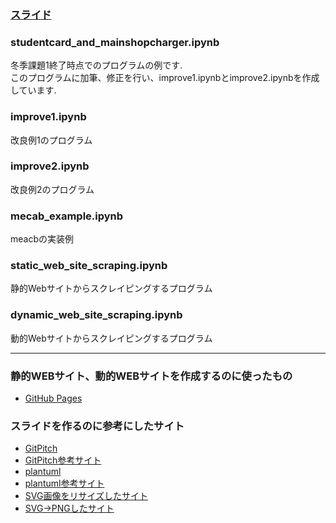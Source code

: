 ### [スライド](https://gitpitch.com/kd21/for_TA)


### studentcard_and_mainshopcharger.ipynb
冬季課題1終了時点でのプログラムの例です.<br>
このプログラムに加筆、修正を行い、improve1.ipynbとimprove2.ipynbを作成しています.

### improve1.ipynb
改良例1のプログラム

### improve2.ipynb
改良例2のプログラム

### mecab_example.ipynb
meacbの実装例

### static_web_site_scraping.ipynb
静的Webサイトからスクレイピングするプログラム

### dynamic_web_site_scraping.ipynb
動的Webサイトからスクレイピングするプログラム

---

### 静的WEBサイト、動的WEBサイトを作成するのに使ったもの
* [GitHub Pages](https://pages.github.com/)

### スライドを作るのに参考にしたサイト
* [GitPitch](https://gitpitch.com/)
* [GitPitch参考サイト](https://github.com/kakisoft/HowToUseGitPitch)
* [plantuml](https://plantuml-editor.kkeisuke.com/)
* [plantuml参考サイト](http://yohshiy.blog.fc2.com/blog-entry-156.html)
* [SVG画像をリサイズしたサイト](https://www.iloveimg.com/ja/resize-image/resize-svg)
* [SVG→PNGしたサイト](https://svgtopng.com/ja/)
